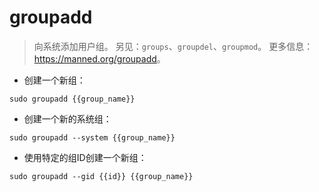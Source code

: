 # groupadd

> 向系统添加用户组。
> 另见：`groups`、`groupdel`、`groupmod`。
> 更多信息：<https://manned.org/groupadd>。

- 创建一个新组：

`sudo groupadd {{group_name}}`

- 创建一个新的系统组：

`sudo groupadd --system {{group_name}}`

- 使用特定的组ID创建一个新组：

`sudo groupadd --gid {{id}} {{group_name}}`